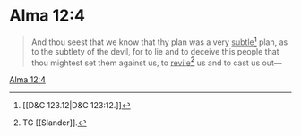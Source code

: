 # Alma 12:4

> And thou seest that we know that thy plan was a very <u>subtle</u>[^a] plan, as to the subtlety of the devil, for to lie and to deceive this people that thou mightest set them against us, to <u>revile</u>[^b] us and to cast us out—

[Alma 12:4](https://www.churchofjesuschrist.org/study/scriptures/bofm/alma/12?lang=eng&id=p4#p4)


[^a]: [[D&C 123.12|D&C 123:12.]]
[^b]: TG [[Slander]].
